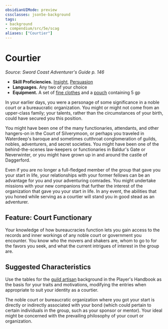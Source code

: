 ```yaml
---
obsidianUIMode: preview
cssclasses: json5e-background
tags:
- background
- compendium/src/5e/scag
aliases: ["Courtier"]
---
```

# Courtier
*Source: Sword Coast Adventurer's Guide p. 146*  

- **Skill Proficiencies.** [Insight](5E2014官方资源/规则/skills.md#Insight), [Persuasion](5E2014官方资源/规则/skills.md#Persuasion)  
- **Languages.** Any two of your choice  
- **Equipment.** A set of [fine clothes](5E2014官方资源/items/fine-clothes.md) and a [pouch](5E2014官方资源/items/pouch.md) containing 5 gp  

In your earlier days, you were a personage of some significance in a noble court or a bureaucratic organization. You might or might not come from an upper-class family; your talents, rather than the circumstances of your birth, could have secured you this position.

You might have been one of the many functionaries, attendants, and other hangers-on in the Court of Silverymoon, or perhaps you traveled in Waterdeep's baroque and sometimes cutthroat conglomeration of guilds, nobles, adventurers, and secret societies. You might have been one of the behind-the-scenes law-keepers or functionaries in Baldur's Gate or Neverwinter, or you might have grown up in and around the castle of Daggerford.

Even if you are no longer a full-fledged member of the group that gave you your start in life, your relationships with your former fellows can be an advantage for you and your adventuring comrades. You might undertake missions with your new companions that further the interest of the organization that gave you your start in life. In any event, the abilities that you honed while serving as a courtier will stand you in good stead as an adventurer.

## Feature: Court Functionary

Your knowledge of how bureaucracies function lets you gain access to the records and inner workings of any noble court or government you encounter. You know who the movers and shakers are, whom to go to for the favors you seek, and what the current intrigues of interest in the group are.

## Suggested Characteristics

Use the tables for the [guild artisan](5E2014官方资源/backgrounds/guild-artisan.md) background in the Player's Handbook as the basis for your traits and motivations, modifying the entries when appropriate to suit your identity as a courtier.

The noble court or bureaucratic organization where you got your start is directly or indirectly associated with your bond (which could pertain to certain individuals in the group, such as your sponsor or mentor). Your ideal might be concerned with the prevailing philosophy of your court or organization.